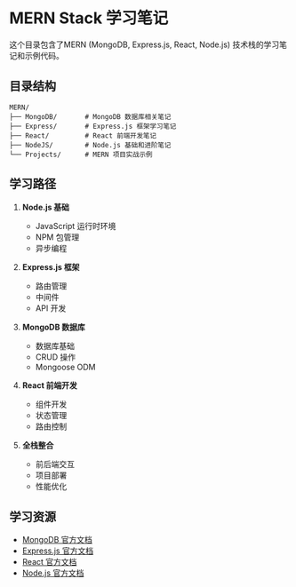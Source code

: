 # MERN Stack 学习笔记

这个目录包含了MERN (MongoDB, Express.js, React, Node.js) 技术栈的学习笔记和示例代码。

## 目录结构

```
MERN/
├── MongoDB/       # MongoDB 数据库相关笔记
├── Express/       # Express.js 框架学习笔记
├── React/         # React 前端开发笔记
├── NodeJS/        # Node.js 基础和进阶笔记
└── Projects/      # MERN 项目实战示例
```

## 学习路径

1. **Node.js 基础**
   - JavaScript 运行时环境
   - NPM 包管理
   - 异步编程

2. **Express.js 框架**
   - 路由管理
   - 中间件
   - API 开发

3. **MongoDB 数据库**
   - 数据库基础
   - CRUD 操作
   - Mongoose ODM

4. **React 前端开发**
   - 组件开发
   - 状态管理
   - 路由控制

5. **全栈整合**
   - 前后端交互
   - 项目部署
   - 性能优化

## 学习资源

- [MongoDB 官方文档](https://docs.mongodb.com/)
- [Express.js 官方文档](https://expressjs.com/)
- [React 官方文档](https://reactjs.org/)
- [Node.js 官方文档](https://nodejs.org/)
